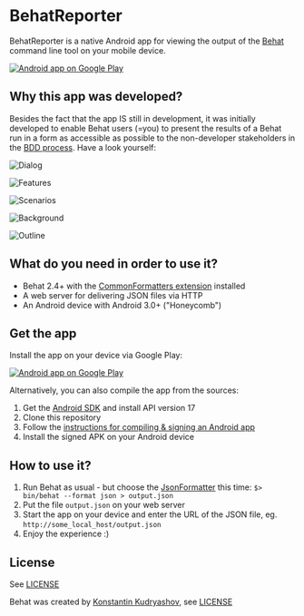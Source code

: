 BehatReporter
=============

BehatReporter is a native Android app for viewing the output of the [Behat](https://github.com/Behat/Behat) command line tool on your mobile device.

<a href="https://play.google.com/store/apps/details?id=headrevision.BehatReporter">
  <img alt="Android app on Google Play"
       src="https://developer.android.com/images/brand/en_app_rgb_wo_60.png" />
</a>

Why this app was developed?
---------------------------
Besides the fact that the app IS still in development, it was initially developed to enable Behat users (=you) to present the results of a Behat run in a form as accessible as possible to the non-developer stakeholders in the [BDD process](http://www.ymc.ch/en/behavior-driven-development-with-behat-co-more-than-just-testing). Have a look yourself:

![Dialog](https://github.com/headrevision/BehatReporter/raw/master/doc/screenshot_dialog.png "Dialog")

![Features](https://github.com/headrevision/BehatReporter/raw/master/doc/screenshot_features.png "Features")

![Scenarios](https://github.com/headrevision/BehatReporter/raw/master/doc/screenshot_scenarios.png "Scenarios")

![Background](https://github.com/headrevision/BehatReporter/raw/master/doc/screenshot_background.png "Background")

![Outline](https://github.com/headrevision/BehatReporter/raw/master/doc/screenshot_outline.png "Outline")

What do you need in order to use it?
------------------------------------

- Behat 2.4+ with the [CommonFormatters extension](https://github.com/Behat/CommonFormatters/blob/master/doc/index.rst) installed
- A web server for delivering JSON files via HTTP
- An Android device with Android 3.0+ ("Honeycomb")

Get the app 
-----------

Install the app on your device via Google Play:

<a href="https://play.google.com/store/apps/details?id=headrevision.BehatReporter">
  <img alt="Android app on Google Play"
       src="https://developer.android.com/images/brand/en_app_rgb_wo_45.png" />
</a>

Alternatively, you can also compile the app from the sources:
1. Get the [Android SDK](http://developer.android.com/sdk/index.html) and install API version 17
2. Clone this repository
3. Follow the [instructions for compiling & signing an Android app](http://developer.android.com/tools/publishing/app-signing.html#releasemode)
4. Install the signed APK on your Android device

How to use it?
--------------

1. Run Behat as usual - but choose the [JsonFormatter](https://github.com/Behat/CommonFormatters/blob/master/src/Behat/CommonFormatters/JsonFormatter.php) this time: `$> bin/behat --format json > output.json`
2. Put the file `output.json` on your web server
3. Start the app on your device and enter the URL of the JSON file, eg. `http://some_local_host/output.json`
4. Enjoy the experience :)

License
-------

See [LICENSE](https://github.com/headrevision/BehatReporter/raw/master/LICENSE)

Behat was created by [Konstantin Kudryashov](https://github.com/everzet), see [LICENSE](https://github.com/Behat/Behat/raw/master/LICENSE) 
